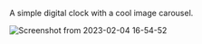 A simple digital clock with a cool image carousel.

![Screenshot from 2023-02-04 16-54-52](https://user-images.githubusercontent.com/102037554/216774523-eff1e2c8-3092-42aa-b939-523dbf085bd2.png)
